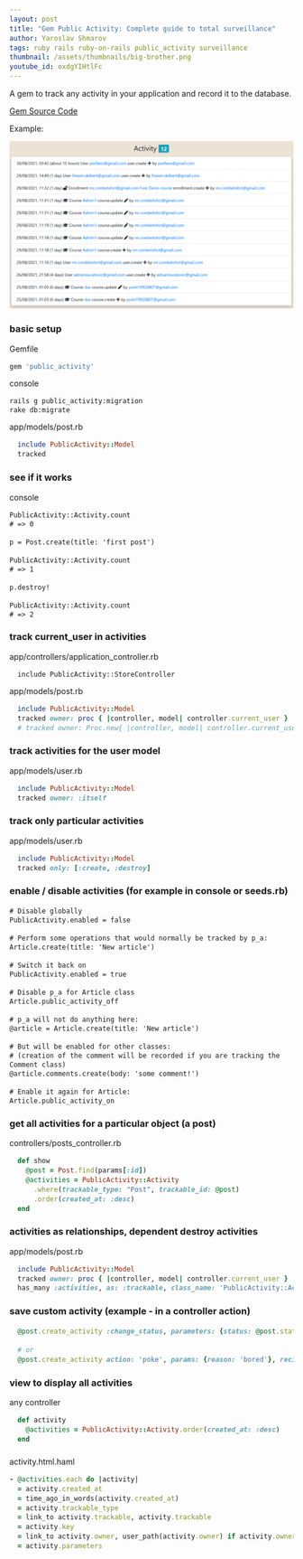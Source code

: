 ```yaml
---
layout: post
title: "Gem Public Activity: Complete guide to total surveillance"
author: Yaroslav Shmarov
tags: ruby rails ruby-on-rails public_activity surveillance
thumbnail: /assets/thumbnails/big-brother.png
youtube_id: oxdgYIHtlFc
---
```


A gem to track any activity in your application and record it to the database.

[Gem Source Code](https://github.com/chaps-io/public_activity)

Example:

![public activity list of activities](/assets/images/activity-list.png)

### basic setup

Gemfile

```ruby
gem 'public_activity'
```

console

```
rails g public_activity:migration
rake db:migrate
```

app/models/post.rb

```ruby
  include PublicActivity::Model
  tracked
```

### see if it works

console

```
PublicActivity::Activity.count
# => 0

p = Post.create(title: 'first post')

PublicActivity::Activity.count
# => 1

p.destroy!

PublicActivity::Activity.count
# => 2
```

### track current_user in activities

app/controllers/application_controller.rb

```
  include PublicActivity::StoreController 
```

app/models/post.rb

```ruby
  include PublicActivity::Model
  tracked owner: proc { |controller, model| controller.current_user }
  # tracked owner: Proc.new{ |controller, model| controller.current_user }
```

### track activities for the user model

app/models/user.rb
```ruby
  include PublicActivity::Model
  tracked owner: :itself
```


### track only particular activities

app/models/user.rb
```ruby
  include PublicActivity::Model
  tracked only: [:create, :destroy]
```

### enable / disable activities (for example in console or seeds.rb)

```
# Disable globally
PublicActivity.enabled = false

# Perform some operations that would normally be tracked by p_a:
Article.create(title: 'New article')

# Switch it back on
PublicActivity.enabled = true

# Disable p_a for Article class
Article.public_activity_off

# p_a will not do anything here:
@article = Article.create(title: 'New article')

# But will be enabled for other classes:
# (creation of the comment will be recorded if you are tracking the Comment class)
@article.comments.create(body: 'some comment!') 

# Enable it again for Article:
Article.public_activity_on
```

### get all activities for a particular object (a post)

controllers/posts_controller.rb
```ruby
  def show
    @post = Post.find(params[:id])
    @activities = PublicActivity::Activity
      .where(trackable_type: "Post", trackable_id: @post)
      .order(created_at: :desc)
  end
```

### activities as relationships, dependent destroy activities

app/models/post.rb

```ruby
  include PublicActivity::Model
  tracked owner: proc { |controller, model| controller.current_user }
  has_many :activities, as: :trackable, class_name: 'PublicActivity::Activity', dependent: :destroy
```

### save custom activity (example - in a controller action)

```ruby
  @post.create_activity :change_status, parameters: {status: @post.status}

  # or
  @post.create_activity action: 'poke', params: {reason: 'bored'}, recipient: @friend, owner: @user
```

### view to display all activities

any controller
```ruby
  def activity
    @activities = PublicActivity::Activity.order(created_at: :desc)
  end
```

###

activity.html.haml
```ruby
- @activities.each do |activity|
  = activity.created_at
  = time_ago_in_words(activity.created_at)
  = activity.trackable_type
  = link_to activity.trackable, activity.trackable
  = activity.key
  = link_to activity.owner, user_path(activity.owner) if activity.owner.present?
  = activity.parameters
```
